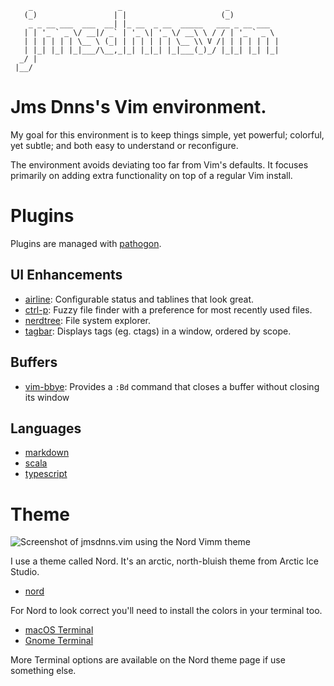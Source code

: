 ```
    _                   _                       _
   (_)                 | |                     (_)
    _ _ __ ___  ___  __| |_ __  _ __  _____   ___ _ __ ___
   | | '_ ` _ \/ __|/ _` | '_ \| '_ \/ __\ \ / / | '_ ` _ \
   | | | | | | \__ \ (_| | | | | | | \__ \\ V /| | | | | | |
   | |_| |_| |_|___/\__,_|_| |_|_| |_|___(_)_/ |_|_| |_| |_|
  _/ |
 |__/
```

# Jms Dnns's Vim environment.

My goal for this environment is to keep things simple, yet powerful; colorful, yet subtle; and both easy to understand or reconfigure.

The environment avoids deviating too far from Vim's defaults. It focuses primarily on adding extra functionality on top of a regular Vim install.

# Plugins

Plugins are managed with [pathogon](https://github.com/tpope/vim-pathogen).

## UI Enhancements

* [airline](https://github.com/vim-airline/vim-airline): Configurable status and tablines that look great.
* [ctrl-p](https://github.com/ctrlpvim/ctrlp.vim): Fuzzy file finder with a preference for most recently used files.
* [nerdtree](https://github.com/scrooloose/nerdtree): File system explorer.
* [tagbar](https://github.com/majutsushi/tagbar): Displays tags (eg. ctags) in a window, ordered by scope.

## Buffers

* [vim-bbye](https://github.com/moll/vim-bbye): Provides a `:Bd` command that closes a buffer without closing its window

## Languages

* [markdown](https://github.com/plasticboy/vim-markdown)
* [scala](https://github.com/derekwyatt/vim-scala)
* [typescript](https://github.com/leafgarland/typescript-vim.git)

# Theme

![Screenshot of jmsdnns.vim using the Nord Vimm theme](https://github.com/jmsdnns/jmsdnns.vim/blob/master/img/jmsdnns.vim.png)

I use a theme called Nord. It's an arctic, north-bluish theme from Arctic Ice Studio.

* [nord](https://github.com/arcticicestudio/nord-vim)

For Nord to look correct you'll need to install the colors in your terminal too.

* [macOS Terminal](https://github.com/arcticicestudio/nord-terminal-app)
* [Gnome Terminal](https://github.com/arcticicestudio/nord-gnome-terminal)

More Terminal options are available on the Nord theme page if use something else.
